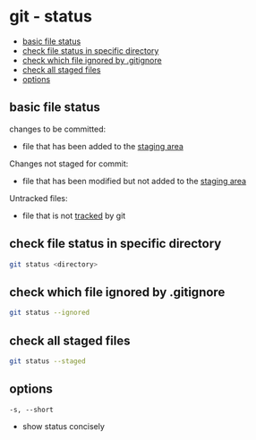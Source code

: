 # git - status

* [basic file status](#basic-file-status)
* [check file status in specific directory](#check-file-status-in-specific-directory)
* [check which file ignored by .gitignore](#check-which-file-ignored-by-.gitignore)
* [check all staged files](#check-all-staged-files)
* [options](#options)

## basic file status

changes to be committed:

- file that has been added to the [staging area](git-glossary.md#staging-area)

Changes not staged for commit:

- file that has been modified but not added to the [staging area](git-glossary.md#staging-area)

Untracked files:

- file that is not [tracked]() by git

## check file status in specific directory

```sh
git status <directory>
```

## check which file ignored by .gitignore

```sh
git status --ignored
```

## check all staged files

```sh
git status --staged
```

## options

`-s, --short`

- show status concisely

